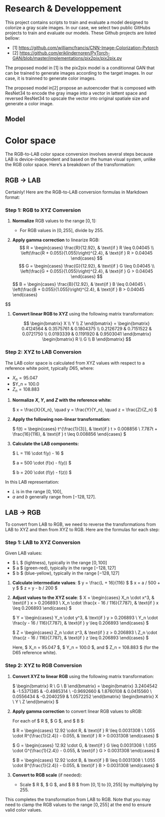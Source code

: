 # Research & Developpement

This project contains scripts to train and evaluate a model designed to colorize a gray scale images.
In our case, we select two public GitHubs projects to train and evaluate our models. These Github projects are listed bellow: 
- [1] https://github.com/williamcfrancis/CNN-Image-Colorization-Pytorch
- [2] https://github.com/eriklindernoren/PyTorch-GAN/blob/master/implementations/pix2pix/pix2pix.py

The proposed model in [1] is the pix2pix model is a conditionnal GAN that can be trained to generate images according to the target images. In our case, it is trainned to generate color images.

The proposed model in[2] propose an autoencoder that is composed with ResNet34 to encode the gray image into a vector in lattent space and reversed ResNet34 to upscale the vector into original spatiale size and generate a color image. 

## Model

# Color space

The RGB-to-LAB color space conversion involves several steps because LAB is device-independent and based on the human visual system, unlike the RGB color space. Here’s a breakdown of the transformation:

## RGB -> LAB

Certainly! Here are the RGB-to-LAB conversion formulas in Markdown format:

### Step 1: RGB to XYZ Conversion

1. **Normalize** RGB values to the range $[0, 1]$:
   - For RGB values in $[0, 255]$, divide by 255.

2. **Apply gamma correction** to linearize RGB:
$$
   R = \begin{cases} 
        \frac{R}{12.92}, & \text{if } R \leq 0.04045 \\ 
        \left(\frac{R + 0.055}{1.055}\right)^{2.4}, & \text{if } R > 0.04045 
       \end{cases}
$$
$$
   G = \begin{cases} 
        \frac{G}{12.92}, & \text{if } G \leq 0.04045 \\ 
        \left(\frac{G + 0.055}{1.055}\right)^{2.4}, & \text{if } G > 0.04045 
       \end{cases}
$$
$$
   B = \begin{cases} 
        \frac{B}{12.92}, & \text{if } B \leq 0.04045 \\ 
        \left(\frac{B + 0.055}{1.055}\right)^{2.4}, & \text{if } B > 0.04045 
       \end{cases}

$$
1. **Convert linear RGB to XYZ** using the following matrix transformation:

   $$
   \begin{bmatrix} X \\ Y \\ Z \end{bmatrix} = 
   \begin{bmatrix} 
       0.4124564 & 0.3575761 & 0.1804375 \\ 
       0.2126729 & 0.7151522 & 0.0721750 \\ 
       0.0193339 & 0.1191920 & 0.9503041 
   \end{bmatrix} 
   \begin{bmatrix} R \\ G \\ B \end{bmatrix}
   $$

### Step 2: XYZ to LAB Conversion

The LAB color space is calculated from XYZ values with respect to a reference white point, typically $D65$, where:
- $X_n = 95.047$
- $Y_n = 100.0
- $Z_n = 108.883$

1. **Normalize $X$, $Y$, and $Z$ with the reference white:**

   $
   x = \frac{X}{X_n}, \quad y = \frac{Y}{Y_n}, \quad z = \frac{Z}{Z_n}
   $

2. **Apply the following non-linear transformation:**

   $
   f(t) = \begin{cases} 
           t^{\frac{1}{3}}, & \text{if } t > 0.008856 \\ 
           7.787t + \frac{16}{116}, & \text{if } t \leq 0.008856 
          \end{cases}
   $

3. **Calculate the LAB components:**

   $
   L = 116 \cdot f(y) - 16
   $

   $
   a = 500 \cdot (f(x) - f(y))
   $

   $
   b = 200 \cdot (f(y) - f(z))
   $

In this LAB representation:
- $L$ is in the range $[0, 100]$,
- $a$ and $b$ generally range from $[-128, 127]$.

## LAB -> RGB 

To convert from LAB to RGB, we need to reverse the transformations from LAB to XYZ and then from XYZ to RGB. Here are the formulas for each step:

### Step 1: LAB to XYZ Conversion

Given LAB values:
- $ L $ (lightness), typically in the range $[0, 100]$
- $ a $ (green-red), typically in the range $[-128, 127]$
- $ b $ (blue-yellow), typically in the range $[-128, 127]$

1. **Calculate intermediate values**:
   $
   y = \frac{L + 16}{116}
   $
   $
   x = a / 500 + y
   $
   $
   z = y - b / 200
   $

2. **Adjust values to the XYZ scale**:
   $
   X = \begin{cases} 
       X_n \cdot x^3, & \text{if } x > 0.206893 \\
       X_n \cdot \frac{x - 16 / 116}{7.787}, & \text{if } x \leq 0.206893 
       \end{cases}
   $
   
   $
   Y = \begin{cases} 
       Y_n \cdot y^3, & \text{if } y > 0.206893 \\
       Y_n \cdot \frac{y - 16 / 116}{7.787}, & \text{if } y \leq 0.206893 
       \end{cases}
   $
   
   $
   Z = \begin{cases} 
       Z_n \cdot z^3, & \text{if } z > 0.206893 \\
       Z_n \cdot \frac{z - 16 / 116}{7.787}, & \text{if } z \leq 0.206893 
       \end{cases}
   $

   Here, $ X_n = 95.047 $, $ Y_n = 100.0 $, and $ Z_n = 108.883 $ (for the D65 reference white).

### Step 2: XYZ to RGB Conversion

1. **Convert XYZ to linear RGB** using the following matrix transformation:

   $
   \begin{bmatrix} R \\ G \\ B \end{bmatrix} = 
   \begin{bmatrix} 
       3.2404542 & -1.5371385 & -0.4985314 \\ 
       -0.9692660 & 1.8760108 & 0.0415560 \\ 
       0.0556434 & -0.2040259 & 1.0572252 
   \end{bmatrix} 
   \begin{bmatrix} X \\ Y \\ Z \end{bmatrix}
   $

2. **Apply gamma correction** to convert linear RGB values to sRGB:

   For each of $ R $, $ G $, and $ B $:

   $
   R = \begin{cases} 
       12.92 \cdot R, & \text{if } R \leq 0.0031308 \\ 
       1.055 \cdot R^{\frac{1}{2.4}} - 0.055, & \text{if } R > 0.0031308 
       \end{cases}
   $

   $
   G = \begin{cases} 
       12.92 \cdot G, & \text{if } G \leq 0.0031308 \\ 
       1.055 \cdot G^{\frac{1}{2.4}} - 0.055, & \text{if } G > 0.0031308 
       \end{cases}
   $

   $
   B = \begin{cases} 
       12.92 \cdot B, & \text{if } B \leq 0.0031308 \\ 
       1.055 \cdot B^{\frac{1}{2.4}} - 0.055, & \text{if } B > 0.0031308 
       \end{cases}
   $

3. **Convert to RGB scale** (if needed):
   - Scale $ R $, $ G $, and $ B $ from $[0, 1]$ to $[0, 255]$ by multiplying by 255.

This completes the transformation from LAB to RGB. Note that you may need to clamp the RGB values to the range $[0, 255]$ at the end to ensure valid color values.